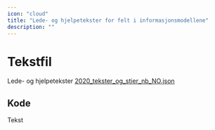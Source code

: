 ```yaml
---
icon: "cloud"
title: "Lede- og hjelpetekster for felt i informasjonsmodellene"
description: ""
---
```


# Tekstfil

Lede- og hjelpetekster [2020_tekster_og_stier_nb_NO.json](https://github.com/Skatteetaten/skattemeldingen/blob/master/docs/documentation/tekster/2020_tekster_og_stier_nb_NO.json)

## Kode

Tekst
